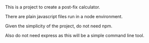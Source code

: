 This is a project to create a post-fix calculator. 

There are plain javascript files run in a node environment. 

Given the simplicity of the project, do not need npm. 

Also do not need express as this will be a simple command line tool. 
